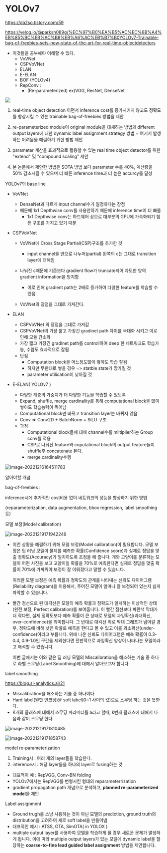 # YOLOv7

https://da2so.tistory.com/59

https://velog.io/@parksh089g/%EC%97%B0%EA%B5%AC%EC%8B%A4%EB%85%BC%EB%AC%B8%EB%A6%AC%EB%B7%B0YOLOv7-Trainable-bag-of-freebies-sets-new-state-of-the-art-for-real-time-objectdetectors

- 이것들을 공부해야 이해할 수 있다.
  - VoVNet
  - CSPVoVNet
  - ELAN
  - E-ELAN
  - BOF (YOLOv4)
  - RepConv :
    -  (Re-parameterized) ex)VGG, ResNet, DenseNet

![](YOLOv7.assets/2022-09-11-14-25-30-image.png)

1. real-time object detection 이면서 inference cost를 증가시키지 않고도 정확도를 향상시킬 수 있는 trainable bag-of-freebies 방법을 제안 

2. re-parameterized module이 original module을 대체하는 방법과 different output layers에 대한 dynamic label assignment strategy 방법 + 여기서 발생하는 어려움을 해결하기 위한 방법 제안

3. parameter 계산을 효과적으로 활용할 수 있는 real time object detector를 위한 "extend" 및 "compound scaling" 제안

4. 본 논문에서 제안한 방법은 SOTA 방법 보다 parameter 수를 40%, 계산량을 50% 감소시킬 수 있으며 더 빠른 inference time과 더 높은 accurcy를 달성

YOLOv7의 base line

- VoVNet
  
  - DenseNet과 다르게 input channel수가 일정하다는 장점
  - 때문에 1x1 Depthwise conv를 사용안하기 때문에 inference time이 더 빠름
    - 1x1 Depthwise conv는 하드웨어 상으로 대부분의 GPU에 가속화되기 힘든 구조를 가지고 있기 때문

- CSPVoVNet
  
  - VoVNet에 Cross Stage Partial(CSP)구조를 추가한 것
    
    - input channel을 반으로 나누어(partial) 왼쪽의 c는 그대로 transition layer에 더해짐
  
  - 나눠진 c때문에 기존보다 gradient flow가 truncate되어 과도한 양의 gradient information을 방지함
    
    - 이로 인해 gradient path는 2배로 증가하여 다양한 feature를 학습할 수 있음
  
  - VoVNet의 장점을 그대로 가져간다.

- ELAN
  
  - CSPVoVNet 의 장점을 그대로 가져감
  - CSPVoVNet의 가장 짧고 가장긴 gradinet path 차이를 극대화 시키고 이로 인해 모듈 간소화
  - 가장 짧고 가장긴 gradinet path를 controll하여 deep 한 네트워크도 학습가능, 수렴도 효과적으로 잘됨
  - 단점
    - Computation block을 어느정도많이 쌓아도 학습 잘됨
    - 하지만 무한대로 쌓을 경우 => statble state가 망가질 것
    - parameter utilication이 낮아질 것

- E-ELAN( YOLOv7 )
  
  - 다양한 계층의 가중치가 더 다양한 기능을 학습할 수 있도록
  - Expand, shuffle, merge cardinality를 통해 computational block을 많이 쌓아도 학습능력이 뛰어남
  - Computational block만 바뀌고 transition layer는 바뀌지 않음
  - Conv => Conv2D + BatchNorm + SiLU 구조
  - 과정
    - Computational block들에 대해 channel수를 miltiplier하는 Group conv를 적용
    - CSP로 나눠진 feature와 coputational block의 output feature들이 shuffle후 concatenate 된다.
    - merge cardinality수행

![image-20221216164511783](YOLOv7.assets/image-20221216164511783.png)

알아야할 개념

bag-of-freebies : 

inference시에 추가적인 cost비용 없이 네트워크의 성능을 향상하기 위한 방법

(reparameterization, data augmentation, bbox regression, label smoothing 등)

모델 보정(Model calibration)

![image-20221219171942249](YOLOv7.assets/image-20221219171942249.png)

- 이런 상황을 해결하기 위해 모델 보정(Model calibration)이 필요합니다. 모델 보정은 딥 러닝 모델이 물체를 예측한 확률(Confidence score)과 실제로 정답을 맞출 정확도(Accuracy)가 일치하도록 조정을 해 줍니다. 개와 고양이를 분류하는 모델이 어떤 사진을 보고 고양이일 확률을 70%로 예측한다면 실제로 정답을 맞출 확률이 70%에 가까워야 보정이 잘 이뤄졌다고 말할 수 있습니다. 
  
  이러한 모델 보정은 예측 확률과 정확도의 관계를 나타내는 신뢰도 다이어그램(Reliability diagram)을 이용해서, 주어진 모델이 얼마나 잘 보정되어 있는지 쉽게 파악할 수 있습니다.

- 빨간 점선으로 된 대각선은 모델의 예측 확률과 정확도가 일치하는 이상적인 상태(완전 보정, Perfect calibration)를 보여줍니다. 이 빨간 점선보다 파란색 막대가 더 작다면, 실제 정확도보다 예측 확률이 큰 상태로 모델의 과잉확신(과대확신, over-confidence)을 의미합니다. 그 반대로 대각선 위로 막대 그래프가 넘어갈 경우, 정확도에 비해 낮은 확률로 예측을 한다고 볼 수 있고 이를 과소확신(under-confidence)이라고 부릅니다. 위에 나온 신뢰도 다이어그램은 예측 확률이 0.3-0.4, 0.9-1.0인 구간을 제외한다면 전반적으로 과잉확신 양상이 나타나는 모델이라고 해석할 수 있습니다.
  
  이번 글에서는 이와 같은 딥 러닝 모델의 Miscalibration을 해소하는 기술 중 하나로 라벨 스무딩(Label Smoothing)에 대해서 알아보고자 합니다.

label smoothing

https://blog.si-analytics.ai/21

- Miscalibration을 해소하는 기술 중 하나이다
- Hard label(원핫 인코딩)을 soft label(0~1 사이의 값)으로 스무딩 하는 것을 뜻한다.
- K개의 클래스에 대해서 스무딩 파라미터를 a라고 할때, k번째 클래스에 대해서 다음과 같이 스무딩 한다.

![image-20221219171810485](YOLOv7.assets/image-20221219171810485.png)

![image-20221219171858743](YOLOv7.assets/image-20221219171858743.png)

model re-parameterization

1. Training시 : 여러 개의 layer들을 학습한다.
2. interence시 : 해당 layer들을 하나의 layer로 fusing하는 것
- 대표적이 예 : RepVGG, Conv-BN folding
- YOLOv7에서는 RepVGG를 변형시킨 형태의 reparameterrization
- gradient propagation path 개념으로 분석하고, **planned re-parameterized model**을 제안

Label assignment

- Ground trugh를 스냥 사용하는 것이 아닌 모델의 prediction, ground truth의 distribution을 고려하여 새로 soft label을 만들어냄
- 대표적인 예시 : ATSS, OTA, SimOTA( in YOLOX )
- multiple output layer를 사용하여 모델을 학습하게 될 경우 새로운 문제가 발생하게 됩니다. 이에 따라 multiple output layers가 있는 모델에 dynamic label을 할당하는 **coarse-to-fine lead guided label assignment** 방법을 제안합니다. 
